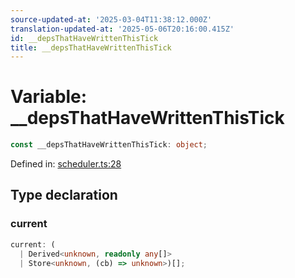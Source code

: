 ```yaml
---
source-updated-at: '2025-03-04T11:38:12.000Z'
translation-updated-at: '2025-05-06T20:16:00.415Z'
id: __depsThatHaveWrittenThisTick
title: __depsThatHaveWrittenThisTick
---
```


<!-- DO NOT EDIT: this page is autogenerated from the type comments -->

# Variable: \_\_depsThatHaveWrittenThisTick

```ts
const __depsThatHaveWrittenThisTick: object;
```

Defined in: [scheduler.ts:28](https://github.com/TanStack/store/blob/main/packages/store/src/scheduler.ts#L28)

## Type declaration

### current

```ts
current: (
  | Derived<unknown, readonly any[]>
  | Store<unknown, (cb) => unknown>)[];
```

